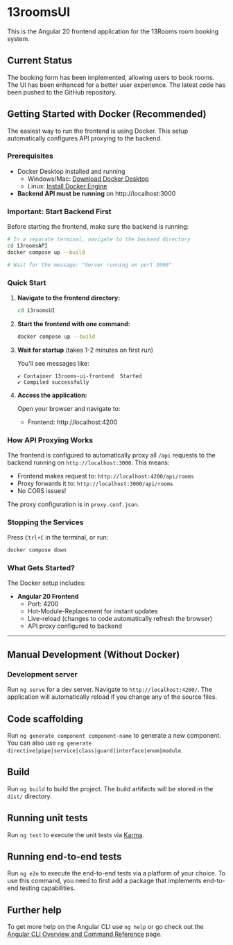 # 13roomsUI

This is the Angular 20 frontend application for the 13Rooms room booking system.

## Current Status

The booking form has been implemented, allowing users to book rooms. The UI has been enhanced for a better user experience. The latest code has been pushed to the GitHub repository.

## Getting Started with Docker (Recommended)

The easiest way to run the frontend is using Docker. This setup automatically configures API proxying to the backend.

### Prerequisites

- Docker Desktop installed and running
  - Windows/Mac: [Download Docker Desktop](https://www.docker.com/products/docker-desktop)
  - Linux: [Install Docker Engine](https://docs.docker.com/engine/install/)
- **Backend API must be running** on http://localhost:3000

### Important: Start Backend First

Before starting the frontend, make sure the backend is running:

```bash
# In a separate terminal, navigate to the backend directory
cd 13roomsAPI
docker compose up --build

# Wait for the message: "Server running on port 3000"
```

### Quick Start

1. **Navigate to the frontend directory:**

   ```bash
   cd 13roomsUI
   ```

2. **Start the frontend with one command:**

   ```bash
   docker compose up --build
   ```

3. **Wait for startup** (takes 1-2 minutes on first run)

   You'll see messages like:

   ```
   ✔ Container 13rooms-ui-frontend  Started
   ✔ Compiled successfully
   ```

4. **Access the application:**

   Open your browser and navigate to:
   - Frontend: http://localhost:4200

### How API Proxying Works

The frontend is configured to automatically proxy all `/api` requests to the backend running on `http://localhost:3000`. This means:

- Frontend makes request to: `http://localhost:4200/api/rooms`
- Proxy forwards it to: `http://localhost:3000/api/rooms`
- No CORS issues!

The proxy configuration is in `proxy.conf.json`.

### Stopping the Services

Press `Ctrl+C` in the terminal, or run:

```bash
docker compose down
```

### What Gets Started?

The Docker setup includes:

- **Angular 20 Frontend**
  - Port: 4200
  - Hot-Module-Replacement for instant updates
  - Live-reload (changes to code automatically refresh the browser)
  - API proxy configured to backend

---

## Manual Development (Without Docker)

### Development server

Run `ng serve` for a dev server. Navigate to `http://localhost:4200/`. The application will automatically reload if you change any of the source files.

## Code scaffolding

Run `ng generate component component-name` to generate a new component. You can also use `ng generate directive|pipe|service|class|guard|interface|enum|module`.

## Build

Run `ng build` to build the project. The build artifacts will be stored in the `dist/` directory.

## Running unit tests

Run `ng test` to execute the unit tests via [Karma](https://karma-runner.github.io).

## Running end-to-end tests

Run `ng e2e` to execute the end-to-end tests via a platform of your choice. To use this command, you need to first add a package that implements end-to-end testing capabilities.

## Further help

To get more help on the Angular CLI use `ng help` or go check out the [Angular CLI Overview and Command Reference](https://angular.io/cli) page.
